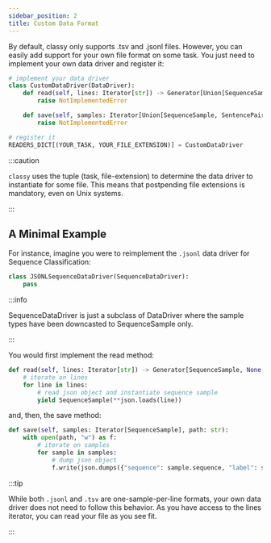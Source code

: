 ```yaml
---
sidebar_position: 2
title: Custom Data Format
---
```


By default, classy only supports .tsv and .jsonl files. However, you can easily add support for your own file format on some task.
You just need to implement your own data driver and register it:

```python
# implement your data driver
class CustomDataDriver(DataDriver):
    def read(self, lines: Iterator[str]) -> Generator[Union[SequenceSample, SentencePairSample, TokensSample, QASample, GenerationSample], None, None]:
        raise NotImplementedError

    def save(self, samples: Iterator[Union[SequenceSample, SentencePairSample, TokensSample, QASample, GenerationSample]], path: str):
        raise NotImplementedError

# register it
READERS_DICT[(YOUR_TASK, YOUR_FILE_EXTENSION)] = CustomDataDriver
```

:::caution

`classy` uses the tuple (task, file-extension) to determine the data driver to instantiate for some file. This means that
postpending file extensions is mandatory, even on Unix systems.

:::

## A Minimal Example

For instance, imagine you were to reimplement the `.jsonl` data driver for Sequence Classification:

```python
class JSONLSequenceDataDriver(SequenceDataDriver):
    pass
```

:::info

SequenceDataDriver is just a subclass of DataDriver where the sample types have been downcasted to SequenceSample only.

:::

You would first implement the read method:

```python
def read(self, lines: Iterator[str]) -> Generator[SequenceSample, None, None]:
    # iterate on lines
    for line in lines:
        # read json object and instantiate sequence sample
        yield SequenceSample(**json.loads(line))
```

and, then, the save method:

```python
def save(self, samples: Iterator[SequenceSample], path: str):
    with open(path, "w") as f:
        # iterate on samples
        for sample in samples:
            # dump json object
            f.write(json.dumps({"sequence": sample.sequence, "label": sample.label}) + "\n")
```

:::tip

While both `.jsonl` and `.tsv` are one-sample-per-line formats, your own data driver does not need to follow this behavior. As you
have access to the lines iterator, you can read your file as you see fit.

:::